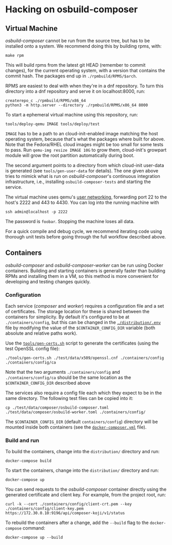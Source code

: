 # Hacking on osbuild-composer

## Virtual Machine

*osbuild-composer* cannot be run from the source tree, but has to be installed
onto a system. We recommend doing this by building rpms, with:

    make rpm

This will build rpms from the latest git HEAD (remember to commit changes), for
the current operating system, with a version that contains the commit hash. The
packages end up in `./rpmbuild/RPMS/$arch`.

RPMS are easiest to deal with when they're in a dnf repository. To turn this
directory into a dnf repository and serve it on localhost:8000, run:

    createrepo_c ./rpmbuild/RPMS/x86_64
    python3 -m http.server --directory ./rpmbuild/RPMS/x86_64 8000

To start a ephemeral virtual machine using this repository, run:

    tools/deploy-qemu IMAGE tools/deploy/test

`IMAGE` has to be a path to an cloud-init-enabled image matching the host
operating system, because that's what the packages where built for above.
Note that the Fedora/RHEL cloud images might be too small for some tests
to pass. Run `qemu-img resize IMAGE 10G` to grow them, cloud-init's growpart
module will grow the root partition automatically during boot. 

The second argument points to a directory from which cloud-init user-data is
generated (see `tools/gen-user-data` for details). The one given above tries to
mimick what is run on *osbuild-composer*'s continuous integration
infrastructure, i.e., installing `osbuild-composer-tests` and starting the
service.

The virtual machine uses qemu's [user networking][1], forwarding port 22 to
the host's 2222 and 443 to 4430. You can log into the running machine with

    ssh admin@localhost -p 2222

The password is `foobar`. Stopping the machine loses all data.

For a quick compile and debug cycle, we recommend iterating code using thorough
unit tests before going through the full workflow described above.

[1]: https://wiki.qemu.org/Documentation/Networking#User_Networking_.28SLIRP.29

## Containers

*osbuild-composer* and *osbuild-composer-worker* can be run using Docker
containers. Building and starting containers is generally faster than building
RPMs and installing them in a VM, so this method is more convenient for
developing and testing changes quickly.

### Configuration

Each service (*composer* and *worker*) requires a configuration file and a set
of certificates. The storage location for these is shared between the
containers for simplicity. By default it's configured to be at
`./containers/config`, but this can be changed in the
[`./distribution/.env`](./distribution/.env) file by modifying the value of the
`$CONTAIN£R_CONFIG_DIR` variable (both absolute and relative paths work).

Use the [`tools/gen-certs.sh`](./tools/gen-certs.sh) script to
generate the certificates (using the test OpenSSL config file):

    ./tools/gen-certs.sh ./test/data/x509/openssl.cnf ./containers/config  ./containers/config/ca

Note that the two arguments `./containers/config` and `./containers/config/ca`
should be the same location as the `$CONTAINER_CONFIG_DIR` described above

The services also require a config file each which they expect to be in the
same directory. The following test files can be copied into it:

    cp ./test/data/composer/osbuild-composer.toml ./test/data/composer/osbuild-worker.toml ./containers/config/

The `$CONTAINER_CONFIG_DIR` (default `containers/config`) directory will be mounted inside both containers (see
the [`docker-composer.yml`](./distribution/docker-compose.yml) file).

### Build and run

To build the containers, change into the `distribution/` directory and run:

    docker-compose build

To start the containers, change into the `distribution/` directory and run:

    docker-compose up

You can send requests to the *osbuild-composer* container directly using the
generated certificate and client key. For example, from the project root, run:

    curl -k --cert ./containers/config/client-crt.pem --key ./containers/config/client-key.pem https://172.30.0.10:9196/api/composer-koji/v1/status

To rebuild the containers after a change, add the `--build` flag to the `docker-compose` command:

    docker-compose up --build
